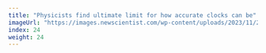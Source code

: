 ```yaml
---
title: "Physicists find ultimate limit for how accurate clocks can be"
imageUrl: "https://images.newscientist.com/wp-content/uploads/2023/11/28104638/SEI_181798865.jpg?width=600"
index: 24
weight: 24
---
```

